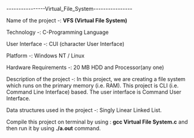 ----------------Virtual_File_System----------------

Name of the project -: **VFS (Virtual File System)**

Technology -: C-Programming Language

User Interface -: CUI (character User Interface)

Platform -: Windows NT / Linux

Hardware Requirements -: 20 MB HDD and Processor(any one)

Description of the project -: In this project, we are creating a file system which runs on the primary memory (i.e. RAM). This project is CLI (i.e. Command Line Interface) based. The user interface is Command User Interface.

Data structures used in the project -: Singly Linear Linked List.

Compile this project on terminal by using : **gcc Virtual File System.c**
and then run it by using **./a.out** command.
